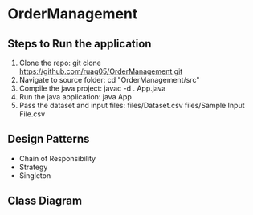 # OrderManagement
## Steps to Run the application
1. Clone the repo: git clone https://github.com/ruag05/OrderManagement.git
2. Navigate to source folder: cd "OrderManagement/src"
3. Compile the java project: javac -d . App.java
4. Run the java application: java App
5. Pass the dataset and input files: files/Dataset.csv files/Sample Input File.csv

## Design Patterns
- Chain of Responsibility
- Strategy
- Singleton

## Class Diagram
